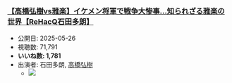 ### [【高橋弘樹vs雅楽】イケメン将軍で戦争大惨事…知られざる雅楽の世界【ReHacQ石田多朗】](https://www.youtube.com/watch?v=Ur77Vd7TcW4)
-   公開日: 2025-05-26
-   視聴数: 71,791
-   **いいね数: 1,781**
-   出演者: 石田多朗, [高橋弘樹](/rehacq_fan/people/高橋弘樹 "wikilink")
    - [![](https://img.youtube.com/vi/Ur77Vd7TcW4/hqdefault.jpg)](https://www.youtube.com/watch?v=Ur77Vd7TcW4)

